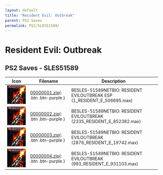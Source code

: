 ```yaml
---
layout: default
title: "Resident Evil: Outbreak"
parent: PS2 Saves
permalink: PS2/SLES51589/
---
```

# Resident Evil: Outbreak

## PS2 Saves - SLES51589

| Icon | Filename | Description |
|------|----------|-------------|
| ![Resident Evil: Outbreak](icon0.png) | [00000001.zip](00000001.zip){: .btn .btn-purple } | BESLES-51589NETBIO: RESIDENT EVILOUTBREAK ESP (1_RESIDENT_E_506695.max) |
| ![Resident Evil: Outbreak](icon0.png) | [00000002.zip](00000002.zip){: .btn .btn-purple } | BESLES-51589NETBIO: RESIDENT EVILOUTBREAK (2335_RESIDENT_E_852382.max) |
| ![Resident Evil: Outbreak](icon0.png) | [00000003.zip](00000003.zip){: .btn .btn-purple } | BESLES-51589NETBIO: RESIDENT EVILOUTBREAK (2876_RESIDENT_E_19742.max) |
| ![Resident Evil: Outbreak](icon0.png) | [00000004.zip](00000004.zip){: .btn .btn-purple } | BESLES-51589NETBIO: RESIDENT EVILOUTBREAK (993_RESIDENT_E_931103.max) |
